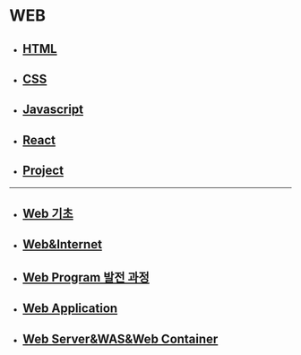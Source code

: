 # WEB

- ## [HTML](./HTML)

- ## [CSS](./CSS)

- ## [Javascript](./Javascript)

- ## [React](./React)

- ## [Project](./Project)

  

___



- ## [Web 기초](./Web_기초.md)

- ## [Web&Internet](./Web&Internet.md)

- ## [Web Program 발전 과정](./Web_Web_Program_history.md)

- ## [Web Application](./Web_Web_Application.md)

- ## [Web Server&WAS&Web Container](./Web_Web_Server&WAS&Web_Container.md)

  
